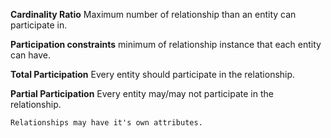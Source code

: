 **Cardinality Ratio** Maximum number of relationship than an entity can participate in.

**Participation constraints** minimum of relationship instance that each entity can have.

**Total Participation** Every entity should participate in the relationship.

**Partial Participation** Every entity may/may not participate in the relationship.


```
Relationships may have it's own attributes.
```

